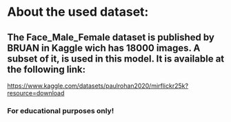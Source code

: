 # About the used dataset:
## The Face_Male_Female dataset is published by BRUAN in Kaggle wich has 18000 images. A subset of it, is used in this model. It is available at the following link:
https://www.kaggle.com/datasets/paulrohan2020/mirflickr25k?resource=download
### For educational purposes only!

